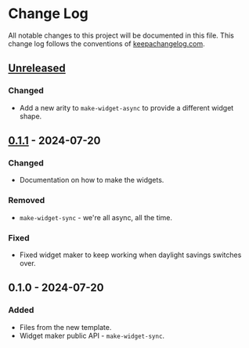 # Change Log
All notable changes to this project will be documented in this file. This change log follows the conventions of [keepachangelog.com](http://keepachangelog.com/).

## [Unreleased]
### Changed
- Add a new arity to `make-widget-async` to provide a different widget shape.

## [0.1.1] - 2024-07-20
### Changed
- Documentation on how to make the widgets.

### Removed
- `make-widget-sync` - we're all async, all the time.

### Fixed
- Fixed widget maker to keep working when daylight savings switches over.

## 0.1.0 - 2024-07-20
### Added
- Files from the new template.
- Widget maker public API - `make-widget-sync`.

[Unreleased]: https://github.com/cljcc/cljcc/compare/0.1.1...HEAD
[0.1.1]: https://github.com/cljcc/cljcc/compare/0.1.0...0.1.1
